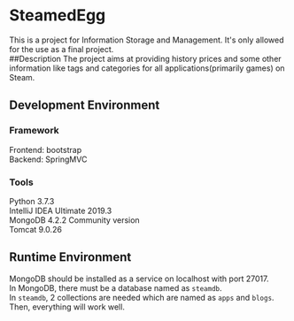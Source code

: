 # SteamedEgg
This is a project for Information Storage and Management. It's only allowed for the use as a final project.  
##Description
The project aims at providing history prices and some other information like tags and categories for all applications(primarily games) on Steam.
## Development Environment
### Framework
Frontend: bootstrap  
Backend: SpringMVC
### Tools
Python 3.7.3  
IntelliJ IDEA Ultimate 2019.3  
MongoDB 4.2.2 Community version  
Tomcat 9.0.26
## Runtime Environment
MongoDB should be installed as a service on localhost with port 27017.  
In MongoDB, there must be a database named as `steamdb`.  
In `steamdb`, 2 collections are needed which are named as `apps` and `blogs`.  
Then, everything will work well.
